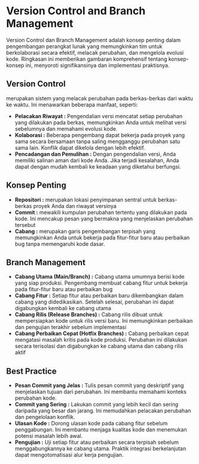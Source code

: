 # Version Control and Branch Management

Version Control dan Branch Management adalah konsep penting dalam pengembangan perangkat lunak yang memungkinkan tim untuk berkolaborasi secara efektif, melacak perubahan, dan mengelola evolusi kode. Ringkasan ini memberikan gambaran komprehensif tentang konsep-konsep ini, menyoroti signifikansinya dan implementasi praktisnya.

## Version Control

merupakan sistem yang melacak perubahan pada berkas-berkas dari waktu ke waktu. Ini menawarkan beberapa manfaat, seperti:

- **Pelacakan Riwayat :** Pengendalian versi mencatat setiap perubahan yang dilakukan pada berkas, memungkinkan Anda untuk melihat versi sebelumnya dan memahami evolusi kode.
- **Kolaborasi :** Beberapa pengembang dapat bekerja pada proyek yang sama secara bersamaan tanpa saling mengganggu perubahan satu sama lain. Konflik dapat dikelola dengan lebih efektif.
- **Pencadangan dan Pemulihan :** Dengan pengendalian versi, Anda memiliki salinan aman dari kode Anda. Jika terjadi kesalahan, Anda dapat dengan mudah kembali ke keadaan yang diketahui berfungsi.

## Konsep Penting

- **Repositori :** merupakan lokasi penyimpanan sentral untuk berkas-berkas proyek Anda dan riwayat versinya
- **Commit :** mewakili kumpulan perubahan tertentu yang dilakukan pada kode. Ini mencakup pesan yang bermakna yang menjelaskan perubahan tersebut
- **Cabang :** merupakan garis pengembangan terpisah yang memungkinkan Anda untuk bekerja pada fitur-fitur baru atau perbaikan bug tanpa memengaruhi kode dasar.

## Branch Management

- **Cabang Utama (Main/Branch) :** Cabang utama umumnya berisi kode yang siap produksi. Pengembang membuat cabang fitur untuk bekerja pada fitur-fitur baru atau perbaikan bug
- **Cabang Fitur :** Setiap fitur atau perbaikan baru dikembangkan dalam cabang yang didedikasikan. Setelah selesai, perubahan ini dapat digabungkan kembali ke cabang utama
- **Cabang Rilis (Release Branches) :** Cabang rilis dibuat untuk mempersiapkan kode untuk rilis versi baru. Ini memungkinkan perbaikan dan pengujian terakhir sebelum implementasi
- **Cabang Perbaikan Cepat (Hotfix Branches) :** Cabang perbaikan cepat mengatasi masalah kritis pada kode produksi. Perubahan ini dilakukan secara terisolasi dan digabungkan ke cabang utama dan cabang rilis aktif

## Best Practice

- **Pesan Commit yang Jelas :** Tulis pesan commit yang deskriptif yang menjelaskan tujuan dari perubahan. Ini membantu memahami konteks perubahan kode.
- **Commit yang Sering :** Lakukan commit yang lebih kecil dan sering daripada yang besar dan jarang. Ini memudahkan pelacakan perubahan dan pengelolaan konflik.
- **Ulasan Kode :** Dorong ulasan kode pada cabang fitur sebelum penggabungan. Ini membantu menjaga kualitas kode dan menemukan potensi masalah lebih awal.
- **Pengujian :** Uji setiap fitur atau perbaikan secara terpisah sebelum menggabungkannya ke cabang utama. Praktik integrasi berkelanjutan dapat mengotomatisasi alur kerja pengujian.
